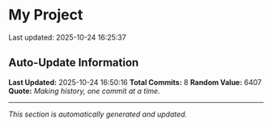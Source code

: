 # My Project


Last updated: 2025-10-24 16:25:37















































































































































































































































































































































































































## Auto-Update Information

**Last Updated:** 2025-10-24 16:50:16
**Total Commits:** 8
**Random Value:** 6407
**Quote:** _Making history, one commit at a time._

---
_This section is automatically generated and updated._
